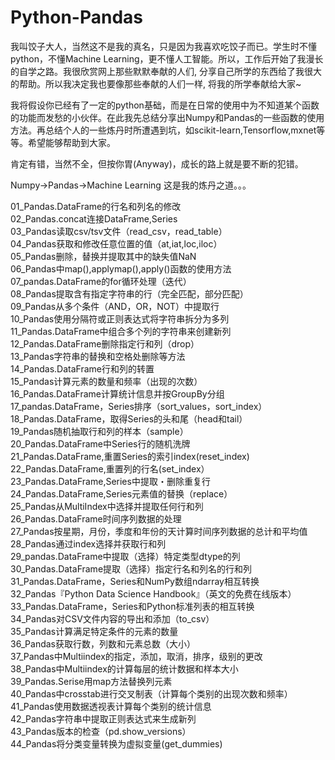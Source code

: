 # Python-Pandas

我叫饺子大人，当然这不是我的真名，只是因为我喜欢吃饺子而已。学生时不懂python，不懂Machine Learning，更不懂人工智能。所以，工作后开始了我漫长的自学之路。我很欣赏网上那些默默奉献的人们, 分享自己所学的东西给了我很大的帮助。所以我决定我也要像那些奉献的人们一样, 将我的所学奉献给大家~

我将假设你已经有了一定的python基础，而是在日常的使用中为不知道某个函数的功能而发愁的小伙伴。在此我先总结分享出Numpy和Pandas的一些函数的使用方法。再总结个人的一些炼丹时所遭遇到坑，如scikit-learn,Tensorflow,mxnet等等。希望能够帮助到大家。

肯定有错，当然不全，但按你胃(Anyway)，成长的路上就是要不断的犯错。 

Numpy→Pandas→Machine Learning 这是我的炼丹之道。。。

01_Pandas.DataFrame的行名和列名的修改\
02_Pandas.concat连接DataFrame,Series\
03_Pandas读取csv/tsv文件（read_csv，read_table）\
04_Pandas获取和修改任意位置的值（at,iat,loc,iloc）\
05_Pandas删除，替换并提取其中的缺失值NaN \
06_Pandas中map(),applymap(),apply()函数的使用方法 \
07_pandas.DataFrame的for循环处理（迭代）\
08_Pandas提取含有指定字符串的行（完全匹配，部分匹配）\
09_Pandas从多个条件（AND，OR，NOT）中提取行 \
10_Pandas使用分隔符或正则表达式将字符串拆分为多列 \
11_Pandas.DataFrame中组合多个列的字符串来创建新列 \
12_Pandas.DataFrame删除指定行和列（drop） \
13_Pandas字符串的替换和空格处删除等方法 \
14_Pandas.DataFrame行和列的转置\
15_Pandas计算元素的数量和频率（出现的次数）\
16_Pandas.DataFrame计算统计信息并按GroupBy分组\
17_pandas.DataFrame，Series排序（sort_values，sort_index）\
18_Pandas.DataFrame，取得Series的头和尾（head和tail）\
19_Pandas随机抽取行和列的样本（sample）\
20_Pandas.DataFrame中Series行的随机洗牌\
21_Pandas.DataFrame,重置Series的索引index(reset_index)\
22_Pandas.DataFrame,重置列的行名(set_index）\
23_Pandas.DataFrame,Series中提取・删除重复行\
24_Pandas.DataFrame,Series元素值的替换（replace）\
25_Pandas从MultiIndex中选择并提取任何行和列\
26_Pandas.DataFrame时间序列数据的处理\
27_Pandas按星期，月份，季度和年份的天计算时间序列数据的总计和平均值\
28_Pandas通过index选择并获取行和列\
29_pandas.DataFrame中提取（选择）特定类型dtype的列\
30_Pandas.DataFrame提取（选择）指定行名和列名的行和列\
31_Pandas.DataFrame，Series和NumPy数组ndarray相互转换\
32_Pandas『Python Data Science Handbook』（英文的免费在线版本）\
33_Pandas.DataFrame，Series和Python标准列表的相互转换\
34_Pandas对CSV文件内容的导出和添加（to_csv）\
35_Pandas计算满足特定条件的元素的数量\
36_Pandas获取行数，列数和元素总数（大小）\
37_Pandas中Multiindex的指定，添加，取消，排序，级别的更改\
38_Pandas中Multiindex的计算每层的统计数据和样本大小\
39_Pandas.Serise用map方法替换列元素\
40_Pandas中crosstab进行交叉制表（计算每个类别的出现次数和频率）\
41_Pandas使用数据透视表计算每个类别的统计信息\
42_Pandas字符串中提取正则表达式来生成新列\
43_Pandas版本的检查（pd.show_versions）\
44_Pandas将分类变量转换为虚拟变量(get_dummies)